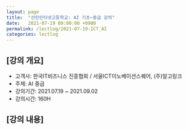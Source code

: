 ```yaml
---
layout: page
title:  "선린인터넷고등학교: AI 기초~중급 강의"
date:   2021-07-19 09:00:00 +0900
permalink: /lectlog/2021-07-19-ICT_AI
categories: lectlog
---
```


## [강의 개요]

* 고객사: 한국IT비즈니스 진흥협회 / 서울ICT이노베이션스퀘어, (주)알고링크
* 주제: AI 중급
* 강의기간: 2021.07.19 ~ 2021.09.02
* 강의시간: 160H

## [강의 내용]

